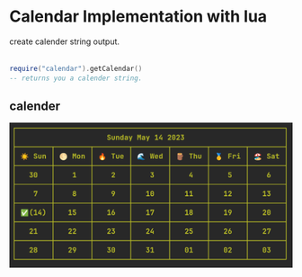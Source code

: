 # Calendar Implementation with lua

create calender string output.

```lua

require("calendar").getCalendar()
-- returns you a calender string.

```

## calender

![sample img](./docs/sample.png)
